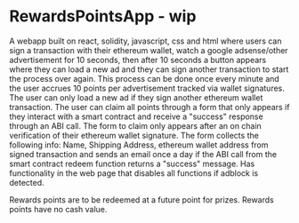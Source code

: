 # RewardsPointsApp - wip

A webapp built on react, solidity, javascript, css and html where users can sign a transaction with their ethereum wallet, watch a google adsense/other advertisement for 10 seconds, then after 10 seconds a button appears where they can load a new ad and they can sign another transaction to start the process over again. This process can be done once every minute and the user accrues 10 points per advertisement tracked via wallet signatures. The user can only load a new ad if they sign another ethereum wallet transaction. The user can claim all points through a form that only appears if they interact with a smart contract and receive a "success" response through an ABI call. The form to claim only appears after an on chain verification of their ethereum wallet signature. The form collects the following info: Name, Shipping Address, ethereum wallet address from signed transaction and sends an email once a day if the ABI call from the smart contract redeem function returns a "success" message. Has functionality in the web page that disables all functions if adblock is detected.

Rewards points are to be redeemed at a future point for prizes. Rewards points have no cash value.
